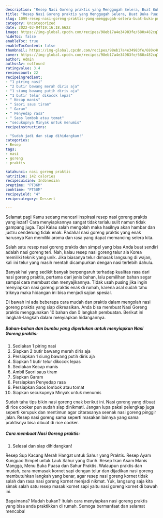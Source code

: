 ```yaml
---
description: "Resep Nasi Goreng praktis yang Menggugah Selera, Buat Buka Puasa Enak"
title: "Resep Nasi Goreng praktis yang Menggugah Selera, Buat Buka Puasa Enak"
slug: 1099-resep-nasi-goreng-praktis-yang-menggugah-selera-buat-buka-puasa-enak
category: Uncategorized
date: 2022-03-04T19:16:18.662Z
image: https://img-global.cpcdn.com/recipes/98eb17a4e34983fe/680x482cq70/nasi-goreng-praktis-foto-resep-utama.jpg
hideToc: false
enableToc: true
enableTocContent: false
thumbnail: https://img-global.cpcdn.com/recipes/98eb17a4e34983fe/680x482cq70/nasi-goreng-praktis-foto-resep-utama.jpg
cover: https://img-global.cpcdn.com/recipes/98eb17a4e34983fe/680x482cq70/nasi-goreng-praktis-foto-resep-utama.jpg
author: Admin
authorAv: notfound
ratingvalue: 3.4
reviewcount: 22
recipeingredient:
- "1 piring nasi"
- "2 butir bawang merah diris aja"
- "1 siung bawang putih diris aja"
- "1 butir telur dikocok lepas"
- " Kecap manis"
- " Saori saus tiram"
- " Garam"
- " Penyedap rasa"
- " Saos lombok atau tomat"
- "secukupnya Minyak untuk menumis"
recipeinstructions:

- "Sudah jadi dan siap dihidangkan!"
categories:
- Resep
tags:
- nasi
- goreng
- praktis

katakunci: nasi goreng praktis 
nutrition: 142 calories
recipecuisine: Indonesian
preptime: "PT36M"
cooktime: "PT50M"
recipeyield: "4"
recipecategory: Dessert

---
```



Selamat pagi Kamu sedang mencari inspirasi resep nasi goreng praktis yang lezat? Cara menyiapkannya sangat tidak terlalu sulit namun tidak gampang juga. Tapi Kalau salah mengolah maka hasilnya akan hambar dan justru cenderung tidak enak. Padahal nasi goreng praktis yang enak harusnya Kan memiliki aroma dan rasa yang dapat memancing selera kita.


Salah satu resep nasi goreng praktis dan simpel yang bisa Anda buat sendiri adalah nasi goreng teri. Nah, kalau resep nasi goreng telur ala Korea memiliki teknik yang unik. Jika biasanya telur dimasak langsung di wajan, kali ini telur yang masih mentah dicampurkan dengan nasi terlebih dahulu.

Banyak hal yang sedikit banyak berpengaruh terhadap kualitas rasa dari nasi goreng praktis, pertama dari jenis bahan, lalu pemilihan bahan segar sampai cara membuat dan menyajikannya. Tidak usah pusing jika ingin menyiapkan nasi goreng praktis enak di rumah, karena asal sudah tahu triknya maka hidangan ini bisa menjadi sajian spesial.


Di bawah ini ada beberapa cara mudah dan praktis dalam mengolah nasi goreng praktis yang siap dikreasikan. Anda bisa membuat Nasi Goreng praktis menggunakan 10 bahan dan 0 langkah pembuatan. Berikut ini langkah-langkah dalam menyiapkan hidangannya.

<!--inarticleads1-->

##### Bahan-bahan dan bumbu yang diperlukan untuk menyiapkan Nasi Goreng praktis:

1. Sediakan 1 piring nasi
1. Siapkan 2 butir bawang merah diris aja
1. Persiapkan 1 siung bawang putih diris aja
1. Siapkan 1 butir telur dikocok lepas
1. Sediakan  Kecap manis
1. Ambil  Saori saus tiram
1. Siapkan  Garam
1. Persiapkan  Penyedap rasa
1. Persiapkan  Saos lombok atau tomat
1. Siapkan secukupnya Minyak untuk menumis


Sudah tahu tips bikin nasi goreng enak berikut ini. Nasi goreng yang dibuat di rice cooker pun sudah siap dinikmati. Jangan lupa pakai pelengkap juga seperti kerupuk dan mentimun agar citarasanya seenak nasi goreng pinggir jalan. Resep nasi goreng sama seperti masakan lainnya yang sama praktisnya bisa dibuat di rice cooker. 

<!--inarticleads2-->

##### Cara membuat Nasi Goreng praktis:


1. Selesai dan siap dihidangkan!

Resep Sup Kacang Merah Hangat untuk Sahur yang Praktis. Resep Ayam Kungpao Simpel untuk Lauk Sahur yang Gurih. Resep Ikan Asam Manis Mangga, Menu Buka Puasa dan Sahur Praktis. Walaupun praktis dan mudah, cara memasak kornet sapi dengan telur dan dijadikan nasi goreng membutuhkan langkah yang benar, agar resep nasi goreng kornet tidak salah dan rasa nasi goreng kornet menjadi nikmat. Yuk, langsung saja kita simak salah satu resep masak kornet sapi yaitu nasi goreng kornet di bawah ini. 

Bagaimana? Mudah bukan? Itulah cara menyiapkan nasi goreng praktis yang bisa anda praktikkan di rumah. Semoga bermanfaat dan selamat mencoba!
